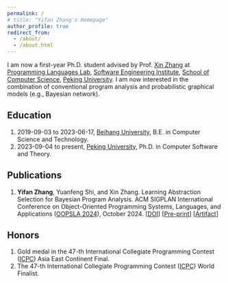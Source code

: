 ```yaml
---
permalink: /
# title: "Yifan Zhang's Homepage"
author_profile: true
redirect_from: 
  - /about/
  - /about.html
---
```




I am now a first-year Ph.D. student advised by Prof. [Xin Zhang](https://xinpl.github.io) at [Programming Languages Lab](https://pl.cs.pku.edu.cn/en/), [Software Engineering Institute](https://www.sei.pku.edu.cn), [School of Computer Science](https://cs.pku.edu.cn/English/Home.htm), [Peking University](https://english.pku.edu.cn). I am now interested in the combination of conventional program analysis and probabilistic graphical models (e.g., Bayesian network).

## Education

1. 2019-09-03 to 2023-06-17, [Beihang University](https://ev.buaa.edu.cn), B.E. in Computer Science and Technology.
2. 2023-09-04 to present, [Peking University](https://english.pku.edu.cn), Ph.D. in Computer Software and Theory.

## Publications

1. **Yifan Zhang**, Yuanfeng Shi, and Xin Zhang. Learning Abstraction Selection for Bayesian Program
Analysis. ACM SIGPLAN International Conference on Object-Oriented Programming Systems, Languages, and Applications ([OOPSLA 2024](https://2024.splashcon.org/track/splash-2024-oopsla)), October 2024. [[DOI](https://doi.org/10.1145/3649845)] [[Pre-print](files/oopsla2024.pdf)] [[Artifact](https://doi.org/10.5281/zenodo.10823509)]

## Honors

1. Gold medal in the 47-th International Collegiate Programming Contest ([ICPC](https://icpc.global)) Asia East Continent Final.
2. The 47-th International Collegiate Programming Contest ([ICPC](https://icpc.global)) World Finalist.